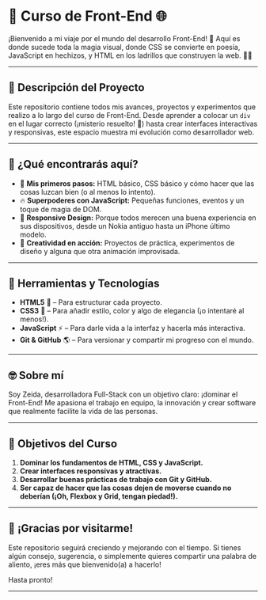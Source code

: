 # 🚀 Curso de Front-End 🌐

¡Bienvenido a mi viaje por el mundo del desarrollo Front-End! 🎉 Aquí es donde sucede toda la magia visual, donde CSS se convierte en poesía, JavaScript en hechizos, y HTML en los ladrillos que construyen la web. 🧱✨

---

## 📖 Descripción del Proyecto

Este repositorio contiene todos mis avances, proyectos y experimentos que realizo a lo largo del curso de Front-End. Desde aprender a colocar un `div` en el lugar correcto (¡misterio resuelto! 🎉) hasta crear interfaces interactivas y responsivas, este espacio muestra mi evolución como desarrollador web.

---

## 🚩 ¿Qué encontrarás aquí?

- 🌈 **Mis primeros pasos:** HTML básico, CSS básico y cómo hacer que las cosas luzcan bien (o al menos lo intento).
- 🔥 **Superpoderes con JavaScript:** Pequeñas funciones, eventos y un toque de magia de DOM.
- 📱 **Responsive Design:** Porque todos merecen una buena experiencia en sus dispositivos, desde un Nokia antiguo hasta un iPhone último modelo.
- 🎨 **Creatividad en acción:** Proyectos de práctica, experimentos de diseño y alguna que otra animación improvisada.

---

## 🚀 Herramientas y Tecnologías

- **HTML5** 🎉 – Para estructurar cada proyecto.
- **CSS3** 🎨 – Para añadir estilo, color y algo de elegancia (¡o intentaré al menos!).
- **JavaScript** ⚡ – Para darle vida a la interfaz y hacerla más interactiva.
- **Git & GitHub** 🌎 – Para versionar y compartir mi progreso con el mundo.

---

## 🤓 Sobre mí

Soy Zeida, desarrolladora Full-Stack con un objetivo claro: ¡dominar el Front-End! Me apasiona el trabajo en equipo, la innovación y crear software que realmente facilite la vida de las personas.

---

## 🎯 Objetivos del Curso

1. **Dominar los fundamentos de HTML, CSS y JavaScript.**
2. **Crear interfaces responsivas y atractivas.**
3. **Desarrollar buenas prácticas de trabajo con Git y GitHub.**
4. **Ser capaz de hacer que las cosas dejen de moverse cuando no deberían (¡Oh, Flexbox y Grid, tengan piedad!).**

---

## 🌟 ¡Gracias por visitarme!

Este repositorio seguirá creciendo y mejorando con el tiempo. Si tienes algún consejo, sugerencia, o simplemente quieres compartir una palabra de aliento, ¡eres más que bienvenido(a) a hacerlo!

Hasta pronto!

--- 
